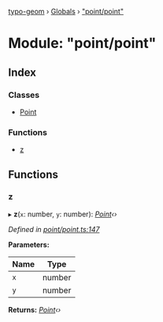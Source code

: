 [typo-geom](../README.md) › [Globals](../globals.md) › ["point/point"](_point_point_.md)

# Module: "point/point"

## Index

### Classes

* [Point](../classes/_point_point_.point.md)

### Functions

* [z](_point_point_.md#z)

## Functions

###  z

▸ **z**(`x`: number, `y`: number): *[Point](../classes/_point_point_.point.md)‹›*

*Defined in [point/point.ts:147](https://github.com/be5invis/typo-geom/blob/9ebaae4/src/point/point.ts#L147)*

**Parameters:**

Name | Type |
------ | ------ |
`x` | number |
`y` | number |

**Returns:** *[Point](../classes/_point_point_.point.md)‹›*
